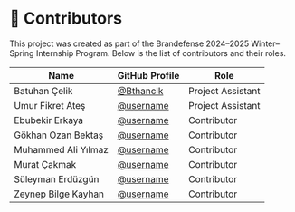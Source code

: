 # 👥 Contributors

This project was created as part of the Brandefense 2024–2025 Winter–Spring Internship Program.
Below is the list of contributors and their roles.

| Name                 | GitHub Profile                             | Role               |
|----------------------|--------------------------------------------|-------------------|
| Batuhan Çelik        | [@Bthanclk](https://github.com/Bthanclk)   | Project Assistant |
| Umur Fikret Ateş     | [@username](https://github.com/username)   | Project Assistant |
| Ebubekir Erkaya      | [@username](https://github.com/username)   | Contributor       |
| Gökhan Ozan Bektaş   | [@username](https://github.com/username)   | Contributor       |
| Muhammed Ali Yılmaz  | [@username](https://github.com/username)   | Contributor       |
| Murat Çakmak         | [@username](https://github.com/username)   | Contributor       |
| Süleyman Erdüzgün    | [@username](https://github.com/username)   | Contributor       |
| Zeynep Bilge Kayhan  | [@username](https://github.com/username)   | Contributor       |

